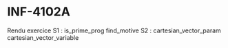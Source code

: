 # INF-4102A
Rendu exercice
S1 :
    is_prime_prog
    find_motive
S2 : 
    cartesian_vector_param
    cartesian_vector_variable

